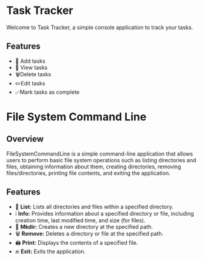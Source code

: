 # Task Tracker

Welcome to Task Tracker, a simple console application to track your tasks.

## Features

- 📝 Add tasks
- 👀 View tasks
- 🗑️Delete tasks
- ✏️Edit tasks
- ✅Mark tasks as complete
  
# File System Command Line

## Overview
FileSystemCommandLine is a simple command-line application that allows users to perform basic file system operations such as listing directories and files, obtaining information about them, creating directories, removing files/directories, printing file contents, and exiting the application.

## Features
- 📂 **List:** Lists all directories and files within a specified directory.
- ℹ️ **Info:** Provides information about a specified directory or file, including creation time, last modified time, and size (for files).
- 📁 **Mkdir:** Creates a new directory at the specified path.
- 🗑️ **Remove:** Deletes a directory or file at the specified path.
- 🖨️ **Print:** Displays the contents of a specified file.
- 🔚 **Exit:** Exits the application.
